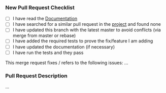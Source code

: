 ### New Pull Request Checklist

- [ ] I have read the [Documentation](https://pub.dartlang.org/packages/shadertoy_api)
- [ ] I have searched for a similar pull request in the [project](https://github.com/ivoleitao/shadertoy_api/pulls) and found none
- [ ] I have updated this branch with the latest master to avoid conflicts (via merge from master or rebase)
- [ ] I have added the required tests to prove the fix/feature I am adding
- [ ] I have updated the documentation (if necessary)
- [ ] I have run the tests and they pass

This merge request fixes / refers to the following issues: ...

### Pull Request Description

...